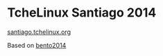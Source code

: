 TcheLinux Santiago 2014
============

[santiago.tchelinux.org](http://santiago.tchelinux.org)

Based on [bento2014](http://github.com/tchelinux/bento2014)
